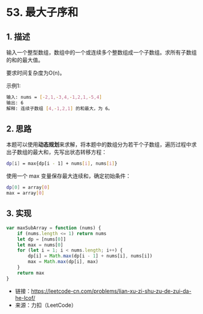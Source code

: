 # 53. 最大子序和

## 1. 描述

输入一个整型数组，数组中的一个或连续多个整数组成一个子数组。求所有子数组的和的最大值。

要求时间复杂度为O(n)。

示例1:

```bash
输入: nums = [-2,1,-3,4,-1,2,1,-5,4]
输出: 6
解释: 连续子数组 [4,-1,2,1] 的和最大，为 6。
```

## 2. 思路

本题可以使用**动态规划**来求解，将本题中的数组分为若干个子数组，遍历过程中求出子数组的最大和，先写出状态转移方程：

```bash
dp[i] = max{dp[i - 1] + nums[i], nums[i]}
```

使用一个 max 变量保存最大连续和，确定初始条件：

```bash
dp[0] = array[0]
max = array[0]
```

## 3. 实现

```js
var maxSubArray = function (nums) {
    if (nums.length <= 1) return nums
    let dp = [nums[0]]
    let max = nums[0]
    for (let i = 1; i < nums.length; i++) {
        dp[i] = Math.max(dp[i - 1] + nums[i], nums[i])
        max = Math.max(dp[i], max)
    }
    return max
}
```

- 链接：https://leetcode-cn.com/problems/lian-xu-zi-shu-zu-de-zui-da-he-lcof/
- 来源：力扣（LeetCode）

<comment-comment/> 
